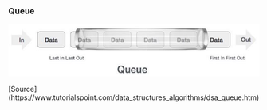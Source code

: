 ### Queue

![](./_Assets/images/queue_diagram.jpg)

<div class="source">[Source](https://www.tutorialspoint.com/data_structures_algorithms/dsa_queue.htm)</div>
